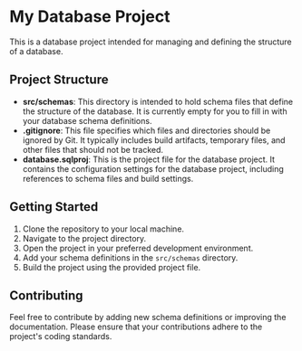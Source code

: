 # My Database Project

This is a database project intended for managing and defining the structure of a database.

## Project Structure

- **src/schemas**: This directory is intended to hold schema files that define the structure of the database. It is currently empty for you to fill in with your database schema definitions.
- **.gitignore**: This file specifies which files and directories should be ignored by Git. It typically includes build artifacts, temporary files, and other files that should not be tracked.
- **database.sqlproj**: This is the project file for the database project. It contains the configuration settings for the database project, including references to schema files and build settings.

## Getting Started

1. Clone the repository to your local machine.
2. Navigate to the project directory.
3. Open the project in your preferred development environment.
4. Add your schema definitions in the `src/schemas` directory.
5. Build the project using the provided project file.

## Contributing

Feel free to contribute by adding new schema definitions or improving the documentation. Please ensure that your contributions adhere to the project's coding standards.
